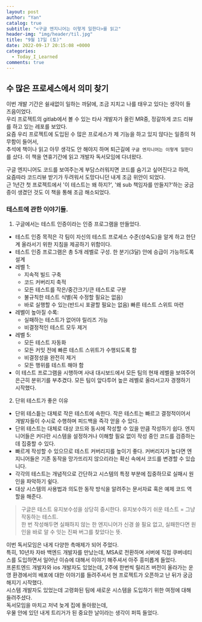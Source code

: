 ```yaml
---
layout: post
author: "Yan"
catalog: true
subtitle: "<구글 엔지니어는 이렇게 일한다>를 읽고"
header-img: "img/header/til.jpg"
title: "9월 17일 (토)"
date: 2022-09-17 20:15:08 +0000
categories:
  - Today_I_Learned
comments: true
---
```


## 수 많은 프로세스에서 의미 찾기

이번 개발 기간은 쉴새없이 일하는 까닭에, 조금 지치고 나를 태우고 있다는 생각이 들 즈음이었다.  
우리 프로젝트의 gitlab에서 볼 수 있는 타사 개발자가 올린 MR중, 정갈하게 코드 리뷰를 하고 있는 레포를 보았다.  
요즘 우리 프로젝트에 도입된 수 많은 프로세스가 제 기능을 하고 있지 않다는 일종의 허무함이 들어서,  
추석에 책이나 읽고 아무 생각도 안 해야지 하며 퇴근길에 `구글 엔지니어는 이렇게 일한다`를 샀다. 이 책을 연휴기간에 읽고 개발자 독서모임에 다녀왔다.  


구글 엔지니어도 코드를 보여주는게 부담스러워지면 코드를 숨기고 싶어진다고 하여,  
요즘따라 코드리뷰 받기가 두려워서 도망다니던 내게 조금 위안이 되었다.  
근 1년간 첫 프로젝트에서 '이 테스트는 왜 하지?', '왜 sub 책임자를 만들지?'하는 궁금증이 생겼던 것도 이 책을 통해 조금 해소되었다.  

### 테스트에 관한 이야기들.

1. 구글에서는 테스트 인증이라는 인증 프로그램을 만들었다. 
- 테스트 인증 목적은 각 팀이 자신의 테스트 프로세스 수준(성숙도)을 알게 하고 한단계 올라서기 위한 지침을 제공하기 위함이다.
- 테스트 인증 프로그램은 총 5개 레벨로 구성. 한 분기(3달) 안에 승급이 가능하도록 설계
- 레벨 1: 
  - 지속적 빌드 구축
  - 코드 커버리지 축적
  - 모든 테스트를 작은/중간크기/큰 테스트로 구분
  - 불규칙한 테스트 식별(꼭 수정할 필요는 없음)
  - 바로 실행할 수 있는(반드시 포괄할 필요는 없음) 빠른 테스트 스위트 마련
- 레벨이 높아질 수록: 
  - 실패하는 테스트가 없어야 릴리즈 가능
  - 비결정적인 테스트 모두 제거
- 레벨 5: 
  - 모든 테스트 자동화
  - 모든 커밋 전에 빠른 테스트 스위트가 수행되도록 함
  - 비결정성을 완전히 제거
  - 모든 행위를 테스트 해야 함
- 이 테스트 프로그램을 시행하며 사내 대시보드에서 모든 팀의 현재 레벨을 보여주어 은근히 분위기를 부추겼다. 모든 팀이 앞다투어 높은 레벨로 올라서고자 경쟁하기 시작했다.

2. 단위 테스트가 좋은 이유
- 단위 테스틑는 대체로 작은 테스트에 속한다. 작은 테스트는 빠르고 결정적이어서 개발자들이 수시로 수행하며 피드백을 즉각 얻을 수 있다.
- 단위 테스트는 대체로 대상 코드와 동시에 작성할 수 있을 만큼 작성하기 쉽다. 엔지니어들은 커다란 시스템을 설정하거나 이해할 필요 없이 작성 중인 코드를 검증하는 데 집중할 수 있다.
- 빠르게 작성할 수 있으므로 테스트 커버리지를 높이기 좋다. 커버리지가 높다면 엔지니어들은 기존 동작을 망가뜨리지 않으리라는 확신 속에서 코드를 변경할 수 있습니다.
- 각각의 테스트는 개념적으로 간단하고 시스템의 특정 부분에 집중하므로 실패시 원인을 파악하기 슆다.
- 대상 시스템의 사용법과 의도한 동작 방식을 알려주는 문서자료 혹은 예제 코드 역할을 해준다.
> 구글은 테스트 유지보수성을 상당히 중시한다. 유지보수하기 쉬운 테스트 = 그냥 작동하는 테스트.  
> 한 번 작성해두면 실패하지 않는 한 엔지니어가 신경 쓸 필요 없고, 실패한다면 원인을 바로 알 수 잇는 진짜 버그를 찾았다는 뜻.



이번 독서모임은 내게 다양한 촉매제가 되어 주었다.  
특히, 10년차 자바 백엔드 개발자를 만났는데, MSA로 전환하며 서버에 직접 쿠버네티스를 도입하면서 일어난 이슈에 대해서 이야기 해주셔서 아주 흥미롭게 들었다.  
프론트엔드 개발자와 ios 개발자도 있었는데, 2주에 한번씩 릴리즈 버전이 올라가는 운영 환경에서의 배포에 대한 이야기를 들려주셔서 현 프로젝트가 오픈하고 난 뒤가 궁금해지기 시작했다.  
시스템 개발자도 있었는데 고령화된 팀에 새로운 시스템을 도입하기 위한 여정에 대해 들려주셨다.  
독서모임을 마치고 저녁 늦게 집에 돌아왔는데,  
우물 안에 있던 내게 트리거가 된 중요한 날이라는 생각이 퍼뜩 들었다. 